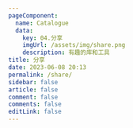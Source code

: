 ```yaml
---
pageComponent:
  name: Catalogue
  data:
    key: 04.分享
    imgUrl: /assets/img/share.png
    description: 有趣的库和工具
title: 分享
date: 2023-06-08 20:13
permalink: /share/
sidebar: false
article: false
comment: false
comments: false
editLink: false
---
```

